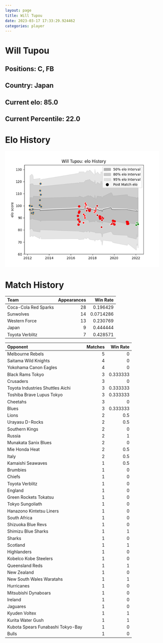 ```yaml
---  
layout: page  
title: Will Tupou  
date: 2023-03-17 17:33:29.924462  
categories: player  
---
```

# Will Tupou

## Positions: C, FB

## Country: Japan

## Current elo: 85.0

## Current Percentile: 22.0

# Elo History


![elo history](history_WillTupou.png)
# Match History


| Team                 |   Appearances |   Win Rate |
|:---------------------|--------------:|-----------:|
| Coca-Cola Red Sparks |            28 |  0.196429  |
| Sunwolves            |            14 |  0.0714286 |
| Western Force        |            13 |  0.230769  |
| Japan                |             9 |  0.444444  |
| Toyota Verblitz      |             7 |  0.428571  |

| Opponent                          |   Matches |   Win Rate |
|:----------------------------------|----------:|-----------:|
| Melbourne Rebels                  |         5 |   0        |
| Saitama Wild Knights              |         4 |   0        |
| Yokohama Canon Eagles             |         4 |   0        |
| Black Rams Tokyo                  |         3 |   0.333333 |
| Crusaders                         |         3 |   0        |
| Toyota Industries Shuttles Aichi  |         3 |   0.333333 |
| Toshiba Brave Lupus Tokyo         |         3 |   0.333333 |
| Cheetahs                          |         3 |   0        |
| Blues                             |         3 |   0.333333 |
| Lions                             |         2 |   0.5      |
| Urayasu D-Rocks                   |         2 |   0.5      |
| Southern Kings                    |         2 |   0        |
| Russia                            |         2 |   1        |
| Munakata Sanix Blues              |         2 |   0        |
| Mie Honda Heat                    |         2 |   0.5      |
| Italy                             |         2 |   0.5      |
| Kamaishi Seawaves                 |         1 |   0.5      |
| Brumbies                          |         1 |   0        |
| Chiefs                            |         1 |   0        |
| Toyota Verblitz                   |         1 |   0        |
| England                           |         1 |   0        |
| Green Rockets Tokatsu             |         1 |   0        |
| Tokyo Sungoliath                  |         1 |   0        |
| Hanazono Kintetsu Liners          |         1 |   0        |
| South Africa                      |         1 |   0        |
| Shizuoka Blue Revs                |         1 |   0        |
| Shimizu Blue Sharks               |         1 |   1        |
| Sharks                            |         1 |   0        |
| Scotland                          |         1 |   1        |
| Highlanders                       |         1 |   0        |
| Kobelco Kobe Steelers             |         1 |   0        |
| Queensland Reds                   |         1 |   1        |
| New Zealand                       |         1 |   0        |
| New South Wales Waratahs          |         1 |   1        |
| Hurricanes                        |         1 |   0        |
| Mitsubishi Dynaboars              |         1 |   0        |
| Ireland                           |         1 |   0        |
| Jaguares                          |         1 |   0        |
| Kyuden Voltex                     |         1 |   1        |
| Kurita Water Gush                 |         1 |   1        |
| Kubota Spears Funabashi Tokyo-Bay |         1 |   0        |
| Bulls                             |         1 |   0        |